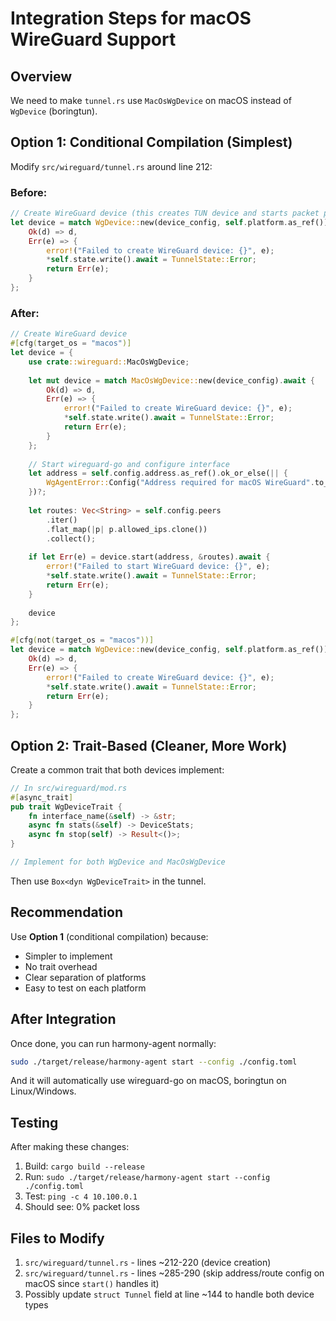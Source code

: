 # Integration Steps for macOS WireGuard Support

## Overview
We need to make `tunnel.rs` use `MacOsWgDevice` on macOS instead of `WgDevice` (boringtun).

## Option 1: Conditional Compilation (Simplest)

Modify `src/wireguard/tunnel.rs` around line 212:

### Before:
```rust
// Create WireGuard device (this creates TUN device and starts packet processing)
let device = match WgDevice::new(device_config, self.platform.as_ref()).await {
    Ok(d) => d,
    Err(e) => {
        error!("Failed to create WireGuard device: {}", e);
        *self.state.write().await = TunnelState::Error;
        return Err(e);
    }
};
```

### After:
```rust
// Create WireGuard device
#[cfg(target_os = "macos")]
let device = {
    use crate::wireguard::MacOsWgDevice;
    
    let mut device = match MacOsWgDevice::new(device_config).await {
        Ok(d) => d,
        Err(e) => {
            error!("Failed to create WireGuard device: {}", e);
            *self.state.write().await = TunnelState::Error;
            return Err(e);
        }
    };
    
    // Start wireguard-go and configure interface
    let address = self.config.address.as_ref().ok_or_else(|| {
        WgAgentError::Config("Address required for macOS WireGuard".to_string())
    })?;
    
    let routes: Vec<String> = self.config.peers
        .iter()
        .flat_map(|p| p.allowed_ips.clone())
        .collect();
    
    if let Err(e) = device.start(address, &routes).await {
        error!("Failed to start WireGuard device: {}", e);
        *self.state.write().await = TunnelState::Error;
        return Err(e);
    }
    
    device
};

#[cfg(not(target_os = "macos"))]
let device = match WgDevice::new(device_config, self.platform.as_ref()).await {
    Ok(d) => d,
    Err(e) => {
        error!("Failed to create WireGuard device: {}", e);
        *self.state.write().await = TunnelState::Error;
        return Err(e);
    }
};
```

## Option 2: Trait-Based (Cleaner, More Work)

Create a common trait that both devices implement:

```rust
// In src/wireguard/mod.rs
#[async_trait]
pub trait WgDeviceTrait {
    fn interface_name(&self) -> &str;
    async fn stats(&self) -> DeviceStats;
    async fn stop(self) -> Result<()>;
}

// Implement for both WgDevice and MacOsWgDevice
```

Then use `Box<dyn WgDeviceTrait>` in the tunnel.

## Recommendation

Use **Option 1** (conditional compilation) because:
- Simpler to implement
- No trait overhead
- Clear separation of platforms
- Easy to test on each platform

## After Integration

Once done, you can run harmony-agent normally:
```bash
sudo ./target/release/harmony-agent start --config ./config.toml
```

And it will automatically use wireguard-go on macOS, boringtun on Linux/Windows.

## Testing

After making these changes:
1. Build: `cargo build --release`
2. Run: `sudo ./target/release/harmony-agent start --config ./config.toml`
3. Test: `ping -c 4 10.100.0.1`
4. Should see: 0% packet loss

## Files to Modify

1. `src/wireguard/tunnel.rs` - lines ~212-220 (device creation)
2. `src/wireguard/tunnel.rs` - lines ~285-290 (skip address/route config on macOS since `start()` handles it)
3. Possibly update `struct Tunnel` field at line ~144 to handle both device types
